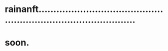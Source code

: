 # rainanft......................................................................................
# soon.
